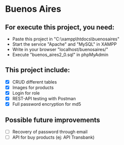 # Buenos Aires

## For execute this project, you need:
+ Paste this project in "C:\xampp\htdocs\buenosaires" 
+ Start the service "Apache" and "MySQL" in XAMPP
+ Write in your browser "localhost/buenosaires/"
+ Execute "buenos_aires2_0.sql" in phpMyAdmin

## This project include:
- [x] CRUD different tables
- [x] Images for products
- [x] Login for role
- [x] REST-API testing with Postman
- [x] Full password encryption for md5 

## Possible future improvements
- [ ] Recovery of password through email
- [ ] API for buy products (ej: API Transbank)
